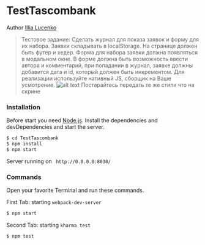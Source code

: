 # TestTascombank
Author [Illia Lucenko](https://vk.com/id34782007)



>Тестовое задание: 
>Сделать журнал для показа заявок и форму для их набора. Заявки складывать в localStorage. На странице должен быть футер и хедер. Форма для набора заявки должна появляться в модальном окне. В форме должна быть возможность ввести автора и комментарий, при попадании в журнал, заявке должны добавится дата и id, который должен быть инкрементом.
Для реализации используйте нативный JS, сборщик на Ваше усмотрение.
![alt text](https://lh4.googleusercontent.com/G62U33pvF6JjUSESgj_DHwWWfAsnUbDPq76-qd_KUrD89qXbqgUaHIoxJr3SSZy2q31LkkmNTrdUBvRAD52NOlbLzXKNIhYrwu3802jI3-RtiHO07iLU9Rh59moaFM4d696mgkpB)
Постарайтесь передать те же стили что на скрине

### Installation
Before start you need [Node.js](https://nodejs.org/).
Install the dependencies and devDependencies and start the server.

```sh
$ cd TestTascombank
$ npm install
$ npm start
```
Server running on ` http://0.0.0.0:8030/`

### Commands

Open your favorite Terminal and run these commands.

First Tab: starting `webpack-dev-server`
```sh
$ npm start
```

Second Tab: starting `kharma test`
```sh
$ npm test
```
